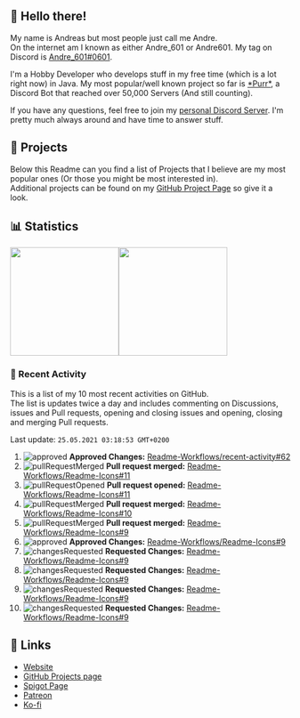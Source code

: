 <!-- Links -->
[andre]: https://discord.bio/p/andre601
[purr]: https://purrbot.site
[discord]: https://discord.gg/6dazXp6
[website]: https://andre601.ch
[github]: https://andre601.ch/projects
[spigot]: https://www.spigotmc.org/resources/authors/56829/
[patreon]: https://patreon.com/andre_601
[ko-fi]: https://ko-fi.com/andre_601

## 👋 Hello there!
My name is Andreas but most people just call me Andre.  
On the internet am I known as either Andre_601 or Andre601. My tag on Discord is [Andre_601#0601][andre].

I'm a Hobby Developer who develops stuff in my free time (which is a lot right now) in Java. My most popular/well known project so far is [\*Purr\*][purr], a Discord Bot that reached over 50,000 Servers (And still counting).

If you have any questions, feel free to join my [personal Discord Server][discord]. I'm pretty much always around and have time to answer stuff.

## 📁 Projects
Below this Readme can you find a list of Projects that I believe are my most popular ones (Or those you might be most interested in).  
Additional projects can be found on my [GitHub Project Page][github] so give it a look.

## 📊 Statistics
<img height="195px" src="https://github-readme-stats.vercel.app/api?username=Andre601&show_icons=true&hide_rank=true&title_color=3498db&bg_color=ffffff00&text_color=718096&disable_animations=true"><img height="195px" src="https://github-readme-stats.vercel.app/api/top-langs?username=Andre601&layout=compact&title_color=3498db&bg_color=ffffff00&text_color=718096">

### 📜 Recent Activity
This is a list of my 10 most recent activities on GitHub.  
The list is updates twice a day and includes commenting on Discussions, issues and Pull requests, opening and closing issues and opening, closing and merging Pull requests.

<!--RECENT_ACTIVITY:last_update-->
Last update: `25.05.2021 03:18:53 GMT+0200`
<!--RECENT_ACTIVITY:last_update_end-->
<!--RECENT_ACTIVITY:start-->
1. ![approved] **Approved Changes:** [Readme-Workflows/recent-activity#62](https://github.com/Readme-Workflows/recent-activity/pull/62#pullrequestreview-666721409)
2. ![pullRequestMerged] **Pull request merged:** [Readme-Workflows/Readme-Icons#11](https://github.com/Readme-Workflows/Readme-Icons/pull/11)
3. ![pullRequestOpened] **Pull request opened:** [Readme-Workflows/Readme-Icons#11](https://github.com/Readme-Workflows/Readme-Icons/pull/11)
4. ![pullRequestMerged] **Pull request merged:** [Readme-Workflows/Readme-Icons#10](https://github.com/Readme-Workflows/Readme-Icons/pull/10)
5. ![pullRequestMerged] **Pull request merged:** [Readme-Workflows/Readme-Icons#9](https://github.com/Readme-Workflows/Readme-Icons/pull/9)
6. ![approved] **Approved Changes:** [Readme-Workflows/Readme-Icons#9](https://github.com/Readme-Workflows/Readme-Icons/pull/9#pullrequestreview-666265430)
7. ![changesRequested] **Requested Changes:** [Readme-Workflows/Readme-Icons#9](https://github.com/Readme-Workflows/Readme-Icons/pull/9#pullrequestreview-666263002)
8. ![changesRequested] **Requested Changes:** [Readme-Workflows/Readme-Icons#9](https://github.com/Readme-Workflows/Readme-Icons/pull/9#pullrequestreview-666263002)
9. ![changesRequested] **Requested Changes:** [Readme-Workflows/Readme-Icons#9](https://github.com/Readme-Workflows/Readme-Icons/pull/9#pullrequestreview-666261336)
10. ![changesRequested] **Requested Changes:** [Readme-Workflows/Readme-Icons#9](https://github.com/Readme-Workflows/Readme-Icons/pull/9#pullrequestreview-666261336)
<!--RECENT_ACTIVITY:end-->

## 🔗 Links
- [Website]
- [GitHub Projects page][github]
- [Spigot Page][spigot]
- [Patreon]
- [Ko-fi]

<!-- Badges -->
[issueOpened]: https://cdn.jsdelivr.net/gh/Readme-Workflows/Readme-Icons@main/icons/octicons/IssueOpenedOld.svg
[issueClosed]: https://cdn.jsdelivr.net/gh/Readme-Workflows/Readme-Icons@main/icons/octicons/IssueClosedOld.svg

[pullRequestOpened]: https://cdn.jsdelivr.net/gh/Readme-Workflows/Readme-Icons@main/icons/octicons/PullRequestOpened.svg
[pullRequestClosed]: https://cdn.jsdelivr.net/gh/Readme-Workflows/Readme-Icons@main/icons/octicons/PullRequestClosed.svg
[pullRequestMerged]: https://cdn.jsdelivr.net/gh/Readme-Workflows/Readme-Icons@main/icons/octicons/PullRequestMerged.svg

[comment]: https://cdn.jsdelivr.net/gh/Readme-Workflows/Readme-Icons@main/icons/octicons/Comment.svg

[changesRequested]: https://cdn.jsdelivr.net/gh/Readme-Workflows/Readme-Icons@main/icons/octicons/RequestedChanges.svg
[approved]: https://cdn.jsdelivr.net/gh/Readme-Workflows/Readme-Icons@main/icons/octicons/ApprovedChanges.svg
[repoCreated]: https://cdn.jsdelivr.net/gh/Readme-Workflows/Readme-Icons@main/icons/octicons/Repository.svg

[release]: https://cdn.jsdelivr.net/gh/Readme-Workflows/Readme-Icons@main/icons/octicons/Release.svg
[star]: https://cdn.jsdelivr.net/gh/Readme-Workflows/Readme-Icons@main/icons/octicons/StarredRepository.svg
[wiki]: https://cdn.jsdelivr.net/gh/Readme-Workflows/Readme-Icons@main/icons/octicons/Wiki.svg
